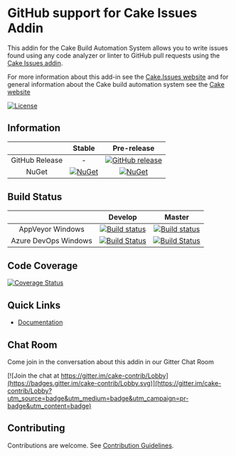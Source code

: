 # GitHub support for Cake Issues Addin

This addin for the Cake Build Automation System allows you to write issues found using any code
analyzer or linter to GitHub pull requests using the [Cake Issues addin](https://github.com/cake-contrib/Cake.Issues).

For more information about this add-in see the [Cake.Issues website](https://cake-contrib.github.io/Cake.Issues.Website)
and for general information about the Cake build automation system see the [Cake website](http://cakebuild.net)

[![License](http://img.shields.io/:license-mit-blue.svg)](https://github.com/cake-contrib/Cake.Issues.PullRequests.GitHub/blob/feature/build/LICENSE)

## Information

| | Stable | Pre-release |
|:--:|:--:|:--:|
|GitHub Release|-|[![GitHub release](https://img.shields.io/github/release/cake-contrib/Cake.Issues.PullRequests.GitHub.svg)](https://github.com/cake-contrib/Cake.Issues.PullRequests.GitHub/releases/latest)|
|NuGet|[![NuGet](https://img.shields.io/nuget/v/Cake.Issues.PullRequests.GitHub.svg)](https://www.nuget.org/packages/Cake.Issues.PullRequests.GitHub)|[![NuGet](https://img.shields.io/nuget/vpre/Cake.Issues.PullRequests.GitHub.svg)](https://www.nuget.org/packages/Cake.Issues.PullRequests.GitHub)|

## Build Status

| | Develop | Master |
|:--:|:--:|:--:|
|AppVeyor Windows|[![Build status](https://ci.appveyor.com/api/projects/status/trj0g753r3hcw22k/branch/develop?svg=true)](https://ci.appveyor.com/project/cakecontrib/cake-issues-pullrequests-github/branch/develop)|[![Build status](https://ci.appveyor.com/api/projects/status/trj0g753r3hcw22k/branch/master?svg=true)](https://ci.appveyor.com/project/cakecontrib/cake-issues-pullrequests-github/branch/master)|
|Azure DevOps Windows|[![Build Status](https://dev.azure.com/cake-contrib/Cake.Issues.PullRequests.GitHub/_apis/build/status/cake-contrib.Cake.Issues.PullRequests.GitHub?branchName=develop&jobName=Windows)](https://dev.azure.com/cake-contrib/Cake.Issues.PullRequests.GitHub/_build/latest?definitionId=17?branchName=develop)|[![Build Status](https://dev.azure.com/cake-contrib/Cake.Issues.PullRequests.GitHub/_apis/build/status/cake-contrib.Cake.Issues.PullRequests.GitHub?branchName=master&jobName=Windows)](https://dev.azure.com/cake-contrib/Cake.Issues.PullRequests.GitHub/_build/latest?definitionId=17?branchName=master)|

## Code Coverage

[![Coverage Status](https://coveralls.io/repos/github/cake-contrib/Cake.Issues.PullRequests.GitHub/badge.svg?branch=develop)](https://coveralls.io/github/cake-contrib/Cake.Issues.PullRequests.GitHub?branch=develop)

## Quick Links

- [Documentation](https://cake-contrib.github.io/Cake.Issues.Website)

## Chat Room

Come join in the conversation about this addin in our Gitter Chat Room

[![Join the chat at https://gitter.im/cake-contrib/Lobby](https://badges.gitter.im/cake-contrib/Lobby.svg)](https://gitter.im/cake-contrib/Lobby?utm_source=badge&utm_medium=badge&utm_campaign=pr-badge&utm_content=badge)

## Contributing

Contributions are welcome. See [Contribution Guidelines](CONTRIBUTING.md).